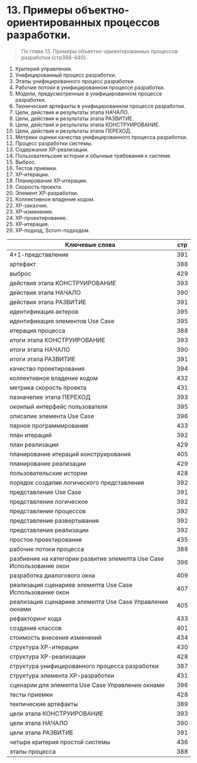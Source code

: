 # 13. Примеры объектно-ориентированных процессов разработки.
>По главе 13. Примеры объектно-ориентированных процессов разработки (стр386-440).

1. Критерий управления.
2. Унифицированный процесс разработки.
3. Этапы унифицированного процесс разработки. 
4. Рабочие потоки в унифицированном процессе разработки.
5. Модели, предусмотренные в унифицированном процессе разработки.
6. Технические артефакты в унифицированном процессе разработки. 
7. Цели, действия и результаты этапа НАЧАЛО.
8. Цели, действия и результаты этапа РАЗВИТИЕ.
9. Цели, действия и результаты этапа КОНСТРУИРОВАНИЕ.
10. Цели, действия и результаты этапа ПЕРЕХОД.
11. Метрики оценки качества унифицированного процесса разработки.
12. Процесс разработки системы.
13. Содержания ХР-реализации.
14. Пользовательские истории и обычные требования к системе.
15. Выброс.
16. Тестов приемки.
17. ХР-итерации.
18. Планирование ХР-итерации.
19. Скорость проекта.
20. Элемент ХР-разработки.
21. Коллективное владение кодом.
22. ХР-заказчик.
23. ХР-изменения.
24. ХР-проектирование.
25. ХР-итерация.
26. ХР-подход, Scrum-подходом.

Ключевые слова | стр 
-----|-----
4+1-представление					|				391
артефакт 						|					388
выброс					|						429
действия	этапа	КОНСТРУИРОВАНИЕ				|		393
действия	этапа	НАЧАЛО				|				390
действия	этапа	РАЗВИТИЕ				|			391
идентификация 	актеров 			|					395
идентификация 	элементов Use Case 			|			395
итерация процесса 				|					388
итоги этапа	КОНСТРУИРОВАНИЕ 			|			393
итоги этапа	НАЧАЛО 				|					390
итоги этапа	РАЗВИТИЕ 			|					391
 качество проектирования 				|				394
коллективное владение 	кодом  			|			432
метрика	скорость проекта 			|				431
пазначепие этапа ПЕРЕХОД  			|				393
оконпый интерфейс пользователя  			|				395
описапие	элемента Use Case  			|				396
парное программирование 			|				433
план	итераций 					|					392
план	реализации  			|						429
планирование	итераций конструирования 		|			405
планирование	реализации 			|				429
пользовательские истории  			|					428
порядок создапия логического	представления  	|			392
представление	Use Case 			|					391
представление	логическое 				|				392
представление	процессов 				|				392
представление	развертывания 				|			392
представление	реализации  				|			392
простое	проектирование 				|				435
рабочие потоки процесса  				|				388
разбиение на категории	развитие элемепта Use Case Использование окон | 396
разработка	диалогового окна  				|			409
реализация	сценариев элемепта Use Case Использование окон 	|	407
реализация	сценариев элемепта Use Case  Управление окнами 	|	405
рефакторинг 	кода  			|						433
создание классов 					|				401
стоимость	внесения изменений 			|				434
структура	ХР-итерации 				|				430
структура	ХР-реализации 			|					428
структура	унифицированного процесса разработки 		|		387
структура	элемента ХР-разработки  		|				431
сценарии для элемепта Use Case Управление окнами  	|		396
тесты	приемки 					|					428
техпические артефакты  			|					389
цели этапа	КОНСТРУИРОВАНИЕ 			|			393
цели этапа	НАЧАЛО 				|					390
цели этапа	РАЗВИТИЕ  			|					391
четыре критерия простой системы 			|				436
этапы	процесса 					|					388
